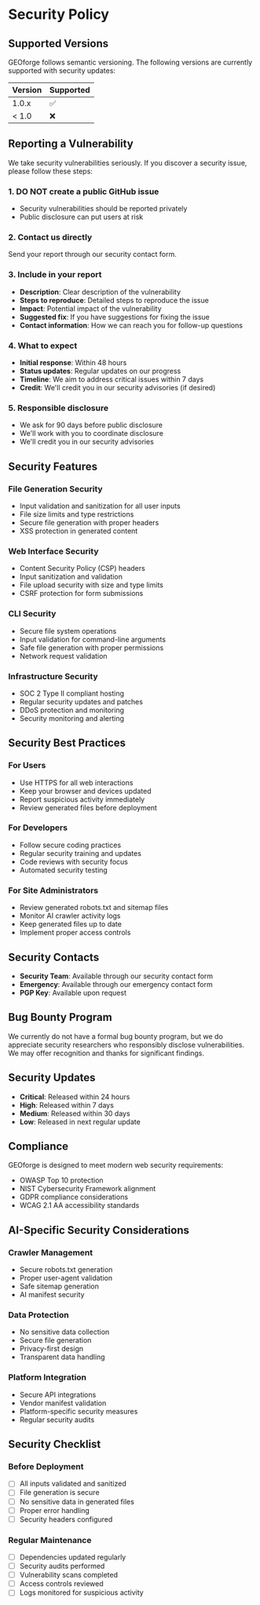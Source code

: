 # Security Policy

## Supported Versions

GEOforge follows semantic versioning. The following versions are currently supported with security updates:

| Version | Supported          |
| ------- | ------------------ |
| 1.0.x   | :white_check_mark: |
| < 1.0   | :x:                |

## Reporting a Vulnerability

We take security vulnerabilities seriously. If you discover a security issue, please follow these steps:

### 1. **DO NOT** create a public GitHub issue
- Security vulnerabilities should be reported privately
- Public disclosure can put users at risk

### 2. **Contact us directly**
Send your report through our security contact form.

### 3. **Include in your report**
- **Description**: Clear description of the vulnerability
- **Steps to reproduce**: Detailed steps to reproduce the issue
- **Impact**: Potential impact of the vulnerability
- **Suggested fix**: If you have suggestions for fixing the issue
- **Contact information**: How we can reach you for follow-up questions

### 4. **What to expect**
- **Initial response**: Within 48 hours
- **Status updates**: Regular updates on our progress
- **Timeline**: We aim to address critical issues within 7 days
- **Credit**: We'll credit you in our security advisories (if desired)

### 5. **Responsible disclosure**
- We ask for 90 days before public disclosure
- We'll work with you to coordinate disclosure
- We'll credit you in our security advisories

## Security Features

### File Generation Security
- Input validation and sanitization for all user inputs
- File size limits and type restrictions
- Secure file generation with proper headers
- XSS protection in generated content

### Web Interface Security
- Content Security Policy (CSP) headers
- Input sanitization and validation
- File upload security with size and type limits
- CSRF protection for form submissions

### CLI Security
- Secure file system operations
- Input validation for command-line arguments
- Safe file generation with proper permissions
- Network request validation

### Infrastructure Security
- SOC 2 Type II compliant hosting
- Regular security updates and patches
- DDoS protection and monitoring
- Security monitoring and alerting

## Security Best Practices

### For Users
- Use HTTPS for all web interactions
- Keep your browser and devices updated
- Report suspicious activity immediately
- Review generated files before deployment

### For Developers
- Follow secure coding practices
- Regular security training and updates
- Code reviews with security focus
- Automated security testing

### For Site Administrators
- Review generated robots.txt and sitemap files
- Monitor AI crawler activity logs
- Keep generated files up to date
- Implement proper access controls

## Security Contacts

- **Security Team**: Available through our security contact form
- **Emergency**: Available through our emergency contact form
- **PGP Key**: Available upon request

## Bug Bounty Program

We currently do not have a formal bug bounty program, but we do appreciate security researchers who responsibly disclose vulnerabilities. We may offer recognition and thanks for significant findings.

## Security Updates

- **Critical**: Released within 24 hours
- **High**: Released within 7 days  
- **Medium**: Released within 30 days
- **Low**: Released in next regular update

## Compliance

GEOforge is designed to meet modern web security requirements:
- OWASP Top 10 protection
- NIST Cybersecurity Framework alignment
- GDPR compliance considerations
- WCAG 2.1 AA accessibility standards

## AI-Specific Security Considerations

### Crawler Management
- Secure robots.txt generation
- Proper user-agent validation
- Safe sitemap generation
- AI manifest security

### Data Protection
- No sensitive data collection
- Secure file generation
- Privacy-first design
- Transparent data handling

### Platform Integration
- Secure API integrations
- Vendor manifest validation
- Platform-specific security measures
- Regular security audits

## Security Checklist

### Before Deployment
- [ ] All inputs validated and sanitized
- [ ] File generation is secure
- [ ] No sensitive data in generated files
- [ ] Proper error handling
- [ ] Security headers configured

### Regular Maintenance
- [ ] Dependencies updated regularly
- [ ] Security audits performed
- [ ] Vulnerability scans completed
- [ ] Access controls reviewed
- [ ] Logs monitored for suspicious activity 